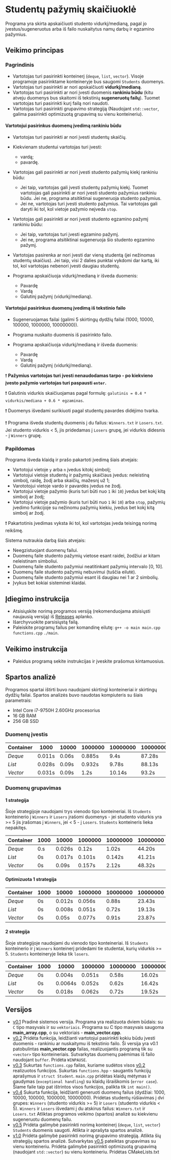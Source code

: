 # Studentų pažymių skaičiuoklė #
Programa yra skirta apskaičiuoti studento vidurkį/medianą, pagal jo įvestus/sugeneruotus arba iš failo nuskaitytus namų darbų ir egzamino pažymius.

## Veikimo principas ##

### Pagrindinis ###

* Vartotojas turi pasirinkti konteinerį (`deque`, `list`, `vector`). Visoje programoje pasirinktame konteineryje bus saugomi `Students` duomenys.
* Vartotojas turi pasirinkti ar nori apskaičiuoti **vidurkį/medianą**.
* Vartotojas turi pasirinkti ar nori įvesti duomenis **rankiniu būdu** (kitu atveju duomenys bus skaitomi iš tekstinių **sugeneruotų failų**). Tuomet vartotojas turi pasirinkti kurį failą nori naudoti.
* Vartotojas turi pasirinkti grupavimo strategiją (Naudojant `std::vector`, galima pasirinkti optimizuotą grupavimą su vienu konteineriu).

#### Vartotojui pasirinkus duomenų įvedimą rankiniu būdu ####

* Vartotojas turi pasirinkti ar nori įvesti studentų skaičių.

* Kiekvienam studentui vartotojas turi įvesti:
  * vardą;
  * pavardę.
* Vartotojas gali pasirinkti ar nori įvesti studento pažymių kiekį rankiniu būdu:
  * Jei taip, vartotojas gali įvesti studentų pažymių kiekį. Tuomet vartotojas gali pasirinkti ar nori įvesti studento pažymius rankiniu būdu. Jei ne, programa atsitiktinai sugeneruoja studento pažymius.
  * Jei ne, vartotojas turi įvesti studento pažymius. Tai vartotojas gali daryti iki tol, kol vietoje pažymio neįveda `stop`.
  
* Vartotojas gali pasirinkti ar nori įvesti studento egzamino pažymį rankiniu būdu:
  * Jei taip, vartotojas turi įvesti egzamino pažymį.
  * Jei ne, programa atsitiktinai sugeneruoja šio studento egzamino pažymį.
  
* Vartotojas pasirenka ar nori įvesti dar vieną studentą (jei nežinomas studentų skaičius). Jei taip, visi 2 dalies punktai vykdomi dar kartą, iki tol, kol vartotojas nebenori įvesti daugiau studentų.

* Programa apskaičiuoja vidurkį/medianą ir išveda duomenis:
  * Pavardę
  * Vardą
  * Galutinį pažymį (vidurkį/medianą).

#### Vartotojui pasirinkus duomenų įvedimą iš tekstinio failo ####

* Sugeneruojamas failai  (galimi 5 skirtingų dydžių failai (1000, 10000, 100000, 1000000, 10000000)).   

* Programa nuskaito duomenis iš pasirinkto failo.

* Programa apskaičiuoja vidurkį/medianą ir išveda duomenis:
  * Pavardę
  * Vardą
  * Galutinį pažymį (vidurkį/medianą).

:heavy_exclamation_mark: **Pažymius vartotojas turi įvesti nenaudodamas tarpo - po kiekvieno įvesto pažymio vartotojas turi paspausti `enter`.**

:heavy_exclamation_mark: Galutinis vidurkis skaičiuojamas pagal formulę: `galutinis = 0.4 * vidurkis/mediana + 0.6 * egzaminas`.

:heavy_exclamation_mark: Duomenys išvedami surikiuoti pagal studentų pavardes didėjimo tvarka.

:heavy_exclamation_mark: Programa išveda studentų duomenis į du failus: `Winners.txt` ir `Losers.txt`. Jei studento vidurkis < 5, jis pridedamas į `Losers` grupę, jei vidurkis didesnis - į `Winners` grupę.

### Papildomas ###

Programa išveda klaidą ir prašo pakartoti įvedimą šiais atvejais:

* Vartotojui vietoje `y` arba `n` įvedus kitokį simbolį;
* Vartotojui vietoje studentų ir pažymių skaičiaus įvedus: neleistiną simbolį, raidę, žodį arba skaičių, mažesnį už 1;
* Varototojui vietoje vardo ir pavardės įvedus ne žodį.
* Vartotojui vietoje pažymio (kuris turi būti nuo `1` iki `10`) įvedus bet kokį kitą simbolį ar žodį;
* Vartotojui vietoje pažymio (kuris turi būti nuo `1` iki `10`) arba `stop`, pažymių įvedimo funkcijoje su nežinomu pažymių kiekiu, įvedus bet kokį kitą simbolį ar žodį.

:heavy_exclamation_mark: Pakartotinis įvedimas vyksta iki tol, kol vartotojas įveda teisingą norimą reikšmę.

Sistema nutraukia darbą šiais atvejais:

* Neegzistuojant duomenų failui.
* Duomenų faile studento pažymių vietose esant raidei, žodžiui ar kitam neleistinam simboliui.
* Duomenų faile studento pažymiui neatitinkant pažymių intervalo [0, 10].
* Duomenų faile studento pažymių nebuvimui (tuščia eilutė).
* Duomenų faile studento pažymiui esant iš daugiau nei 1 ar 2 simbolių.
* Įvykus bet kokiai sisteminei klaidai.

## Įdiegimo instrukcija ##
* Atsisiųskite norimą programos versiją (rekomenduojama atsisiųsti naujausią versiją) iš [Releases](https://github.com/aistestonciute/2_uzd/releases) aplanko.
* Išarchyvuokite parsisiųstą failą.
* Paleiskite programų failus per komandinę eilutę: 
   `g++ -o main main.cpp functions.cpp` `./main`.

## Veikimo instrukcija ##
* Paleidus programą sekite instrukcijas ir įveskite prašomus kintamuosius.

## Spartos analizė ##

Programos spartai ištirti buvo naudojami skirtingi konteineriai ir skirtingų dydžių failai. Spartos analizės buvo naudotas kompiuteris su šiais parametrais:
* Intel Core i7-9750H 2.60GHz procesorius
* 16 GB RAM
* 256 GB SSD

### Duomenų įvestis ###

Container | 1000 | 10000 | 1000000 | 10000000 | 10000000
------------ | -------------| -------------| -------------| -------------| -------------
*Deque* | 0.011s | 0.06s | 0.885s | 9.4s | 87.28s
*List* | 0.028s | 0.09s | 0.932s | 9.78s | 88.13s
*Vector* | 0.031s | 0.09s | 1.2s | 10.14s | 93.2s

### Duomenų grupavimas ###

#### 1 strategija ####

Šioje strategijoje naudojami trys vienodo tipo konteineriai. Iš `Students` konteinerio į `Winners` ir `Losers` įrašomi duomenys - jei studento vidurkis yra >= 5 jis įrašomas į `Winners`, jei < 5 - į `Losers`. `Students` konteineris lieka nepakitęs.

Container | 1000 | 10000 | 1000000 | 10000000 | 10000000
------------ | -------------| -------------| -------------| -------------| -------------
*Deque* | 0.s | 0.026s | 0.12s | 1.02s | 44.20s 
*List* | 0s | 0.017s | 0.101s | 0.142s | 41.21s
*Vector* | 0s | 0.09s | 0.157s | 2.12s | 48.32s

#### Optimizuota 1 strategija ####

Container | 1000 | 10000 | 1000000 | 10000000 | 10000000
------------ | -------------| -------------| -------------| -------------| -------------
*Deque* | 0s | 0.012s | 0.056s | 0.88s | 23.43s 
*List* | 0s | 0.008s | 0.051s | 0.72s | 19.13s
*Vector* | 0s | 0.05s | 0.077s | 0.91s | 23.87s

#### 2 strategija ####

Šioje strategijoje naudojami du vienodo tipo konteineriai. Iš `Students` konteinerio ir į `Winners` konteinerį pridedami tie studentai, kurių vidurkis >= 5. `Students` konteineryje lieka tik `losers`.

Container | 1000 | 10000 | 1000000 | 10000000 | 10000000
------------ | -------------| -------------| -------------| -------------| -------------
*Deque* | 0s | 0.004s | 0.051s | 0.58s | 16.02s 
*List* | 0s | 0.0064s | 0.052s | 0.62s | 16.42s
*Vector* | 0s | 0.018s | 0.062s | 0.72s | 19.52s


## Versijos ##

* [v0.1](https://github.com/aistestonciute/2_uzd/releases/tag/0.1) Pradinė sistemos versija. Programa yra realizuota dviem būdais: su `C` tipo masyvais ir su `vektoriais`. Programa su C tipo masyvais saugoma **main_array.cpp**, o su vektoriais - **main_vector.cpp**.
* [v0.2](https://github.com/aistestonciute/2_uzd/releases/tag/0.2) Pridėta funkcija, leidžianti vartotojui pasirinkti kokiu būdu įvesti duomenis - rankiniu ar nuskaitymu iš tekstinio failo. Ši versija yra v0.1 patobulintas **main_vector.cpp** failas, realizuojantis programą tik su `<vector>` tipo konteineriais. Sutvarkytas duomenų paėmimas iš failo naudojant `buffer`. Pridėta `WINPAUSE`.
 * [v0.3](https://github.com/aistestonciute/2_uzd/releases/tag/0.3) Sukurtas `functions.cpp` failas, kuriame sudėtos visos [v0.2](https://github.com/aistestonciute/2_uzd/releases/tag/0.2) realizuotos funkcijos. Sukurtas `functions.hpp` - saugantis funkcijų aprašymus ir `struct Student`. `main.cpp` pridėtas klaidų mėtymas ir gaudymas (`exceptional handling`) su klaidų išraiškomis (`error case`). Šiame faile taip pat ištrintos visos funkcijos, palikta tik `int main()`.
 * [v0.4](https://github.com/aistestonciute/2_uzd/releases/tag/0.4) Sukurta funkcija, leidžianti generuoti duomenų failus (dydžiai: 1000, 10000, 100000, 1000000, 10000000). Pridėtas studentų rūšiavimas į dvi grupes: `Winners` (studento vidurkis >= 5) ir `Losers` (studento vidurkis < 5). `Winners` ir `Losers` išvedami į du atskirus failus: `Winners.txt` ir `Losers.txt` Atliktas programos veikimo (spartos) analizė su kiekvienu sugeneruotu duomenų failu.
 * [v0.5](https://github.com/aistestonciute/2_uzd/releases/tag/0.5) Pridėta galimybė pasirinkti norimą konteinerį (`deque`, `list`, `vector`) `Students` duomenis saugoti. Atlikta ir aprašyta spartos analizė.
 * [v1.0](https://github.com/aistestonciute/2_uzd/releases/tag/1.0) Pridėta galimybė pasirinkti norimą grupavimo strategiją. Atlikta šių strategijų spartos analizė. Sutvarkytas [v0.5](https://github.com/aistestonciute/2_uzd/releases/tag/0.5) pateiktas grupavimas su vienu konteineriu. Pridėta galimybė pasirinkti optimizuotą grupavimą (naudojant `std::vector`) su vienu konteineriu. Pridėtas CMakeLists.txt
